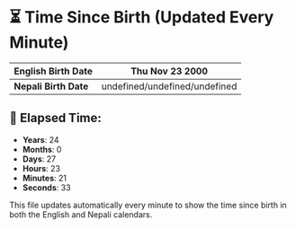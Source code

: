 # ⏳ Time Since Birth (Updated Every Minute)

| **English Birth Date** | Thu Nov 23 2000 |
|------------------------|-------------------------------------|
| **Nepali Birth Date**  | undefined/undefined/undefined                  |

## 📅 Elapsed Time:

- **Years**: 24
- **Months**: 0
- **Days**: 27
- **Hours**: 23
- **Minutes**: 21
- **Seconds**: 33

This file updates automatically every minute to show the time since birth in both the English and Nepali calendars.